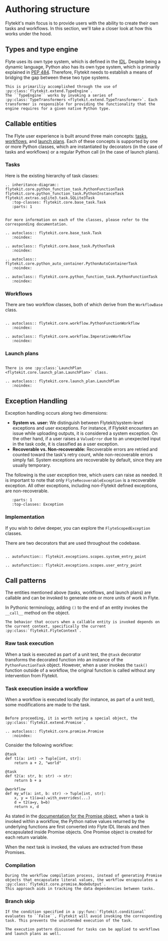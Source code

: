 # Authoring structure

Flytekit's main focus is to provide users with the ability to create their own tasks and workflows.
In this section, we'll take a closer look at how this works under the hood.

## Types and type engine

Flyte uses its own type system, which is defined in the [IDL](https://github.com/flyteorg/flyte/tree/master/flyteidl). Despite being a dynamic language, Python also has its own type system, which is primarily explained in [PEP 484](https://www.python.org/dev/peps/pep-0484/). Therefore, Flytekit needs to establish a means of bridging the gap between these two type systems.

```{eval-rst}
This is primariliy accomplished through the use of :py:class:`flytekit.extend.TypeEngine`.
The ``TypeEngine`` works by invoking a series of :py:class:`TypeTransformers <flytekit.extend.TypeTransformer>`. Each transformer is responsible for providing the functionality that the engine requires for a given native Python type.
```

## Callable entities

The Flyte user experience is built around three main concepts: [tasks](../../../core-concepts/tasks/index), [workflows](../../../core-concepts/workflows/index), and [launch plans](../../../core-concepts/launch-plans/index). Each of these concepts is supported by one or more Python classes, which are instantiated by decorators (in the case of tasks and workflows) or a regular Python call (in the case of launch plans).

### Tasks

Here is the existing hierarchy of task classes:

```{eval-rst}
.. inheritance-diagram:: flytekit.core.python_function_task.PythonFunctionTask flytekit.core.python_function_task.PythonInstanceTask flytekit.extras.sqlite3.task.SQLite3Task
   :top-classes: flytekit.core.base_task.Task
   :parts: 1
```

```{eval-rst}

For more information on each of the classes, please refer to the corresponding documentation.

.. autoclass:: flytekit.core.base_task.Task
   :noindex:

.. autoclass:: flytekit.core.base_task.PythonTask
   :noindex:

.. autoclass:: flytekit.core.python_auto_container.PythonAutoContainerTask
   :noindex:

.. autoclass:: flytekit.core.python_function_task.PythonFunctionTask
   :noindex:
```

### Workflows

There are two workflow classes, both of which derive from the `WorkflowBase` class.

```{eval-rst}

.. autoclass:: flytekit.core.workflow.PythonFunctionWorkflow
   :noindex:

.. autoclass:: flytekit.core.workflow.ImperativeWorkflow
   :noindex:
```

### Launch plans

```{eval-rst}

There is one :py:class:`LaunchPlan <flytekit.core.launch_plan.LaunchPlan>` class.

.. autoclass:: flytekit.core.launch_plan.LaunchPlan
   :noindex:
```

## Exception Handling

Exception handling occurs along two dimensions:

* **System vs. user:** We distinguish between Flytekit/system-level exceptions and user exceptions. For instance, if Flytekit encounters an issue while uploading outputs, it is considered a system exception. On the other hand, if a user raises a `ValueError` due to an unexpected input in the task code, it is classified as a user exception.
* **Recoverable vs. Non-recoverable:** Recoverable errors are retried and counted toward the task's retry count, while non-recoverable errors simply fail. System exceptions are recoverable by default, since they are usually temporary.

The following is the user exception tree, which users can raise as needed. It is important to note that only `FlyteRecoverableException` is a recoverable exception. All other exceptions, including non-Flytekit defined exceptions, are non-recoverable.

```{inheritance-diagram} flytekit.exceptions.user.FlyteValidationException flytekit.exceptions.user.FlyteEntityAlreadyExistsException flytekit.exceptions.user.FlyteValueException flytekit.exceptions.user.FlyteTimeout flytekit.exceptions.user.FlyteAuthenticationException flytekit.exceptions.user.FlyteRecoverableException
   :parts: 1
   :top-classes: Exception
```

### Implementation

If you wish to delve deeper, you can explore the `FlyteScopedException` classes.

There are two decorators that are used throughout the codebase.

```{eval-rst}

.. autofunction:: flytekit.exceptions.scopes.system_entry_point

.. autofunction:: flytekit.exceptions.scopes.user_entry_point
```

## Call patterns

The entities mentioned above (tasks, workflows, and launch plans) are callable and can be invoked to generate one or more units of work in Flyte.

In Pythonic terminology, adding `()` to the end of an entity invokes the `__call__` method on the object.

```{eval-rst}
The behavior that occurs when a callable entity is invoked depends on the current context, specifically the current :py:class:`flytekit.FlyteContext`.
```

### Raw task execution

When a task is executed as part of a unit test, the `@task` decorator transforms the decorated function into an instance of the `PythonFunctionTask` object. However, when a user invokes the `task()` function outside of a workflow, the original function is called without any intervention from Flytekit.

### Task execution inside a workflow

When a workflow is executed locally (for instance, as part of a unit test), some modifications are made to the task.

```{eval-rst}

Before proceeding, it is worth noting a special object, the :py:class:`flytekit.extend.Promise`.

.. autoclass:: flytekit.core.promise.Promise
   :noindex:
```

Consider the following workflow:

```{code} python
@task
def t1(a: int) -> Tuple[int, str]:
    return a + 2, "world"

@task
def t2(a: str, b: str) -> str:
    return b + a

@workflow
def my_wf(a: int, b: str) -> Tuple[int, str]:
    x, y = t1(a=a).with_overrides(...)
    d = t2(a=y, b=b)
    return x, d
```

As stated in the [documentation for the Promise object](../extending-flytekit.md#flytekit.extend.Promise), when a task is invoked within a workflow, the Python native values returned by the underlying functions are first converted into Flyte IDL literals and then encapsulated inside Promise objects.
One Promise object is created for each return variable.

When the next task is invoked, the values are extracted from these Promises.

### Compilation

```{eval-rst}
During the workflow compilation process, instead of generating Promise objects that encapsulate literal values, the workflow encapsulates a :py:class:`flytekit.core.promise.NodeOutput`.
This approach aids in tracking the data dependencies between tasks.
```

### Branch skip

```{eval-rst}
If the condition specified in a :py:func:`flytekit.conditional` evaluates to ``False``, Flytekit will avoid invoking the corresponding task. This prevents the unintended execution of the task.
```

```{note}
The execution pattern discussed for tasks can be applied to workflows and launch plans as well.
```
